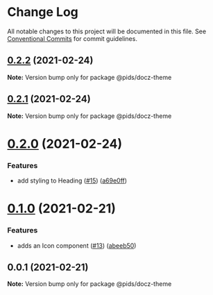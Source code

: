 # Change Log

All notable changes to this project will be documented in this file.
See [Conventional Commits](https://conventionalcommits.org) for commit guidelines.

## [0.2.2](https://github.com/eddysims/pids/compare/@pids/docz-theme@0.2.1...@pids/docz-theme@0.2.2) (2021-02-24)

**Note:** Version bump only for package @pids/docz-theme





## [0.2.1](https://github.com/eddysims/pids/compare/@pids/docz-theme@0.2.0...@pids/docz-theme@0.2.1) (2021-02-24)

**Note:** Version bump only for package @pids/docz-theme





# [0.2.0](https://github.com/eddysims/pids/compare/@pids/docz-theme@0.1.0...@pids/docz-theme@0.2.0) (2021-02-24)


### Features

* add styling to Heading ([#15](https://github.com/eddysims/pids/issues/15)) ([a69e0ff](https://github.com/eddysims/pids/commit/a69e0ff0cc41fed3c1d4a93e00222ea41c046e95))





# [0.1.0](https://github.com/eddysims/pids/compare/@pids/docz-theme@0.0.1...@pids/docz-theme@0.1.0) (2021-02-21)


### Features

* adds an Icon component ([#13](https://github.com/eddysims/pids/issues/13)) ([abeeb50](https://github.com/eddysims/pids/commit/abeeb50d049c3b17b3e791ec22bc5fa48575cb69))





## 0.0.1 (2021-02-21)

**Note:** Version bump only for package @pids/docz-theme
